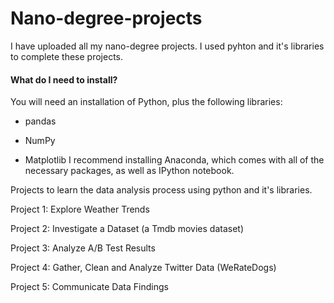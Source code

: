 # Nano-degree-projects
I have uploaded all my nano-degree projects. I used pyhton and it's libraries to complete these projects.

#### What do I need to install?
You will need an installation of Python, plus the following libraries:

* pandas

* NumPy

* Matplotlib
I recommend installing Anaconda, which comes with all of the necessary packages, as well as IPython notebook.

Projects to learn the data analysis process using python and it's libraries.

Project 1: Explore Weather Trends

Project 2: Investigate a Dataset (a Tmdb movies dataset)

Project 3: Analyze A/B Test Results

Project 4: Gather, Clean and Analyze Twitter Data (WeRateDogs)

Project 5: Communicate Data Findings
